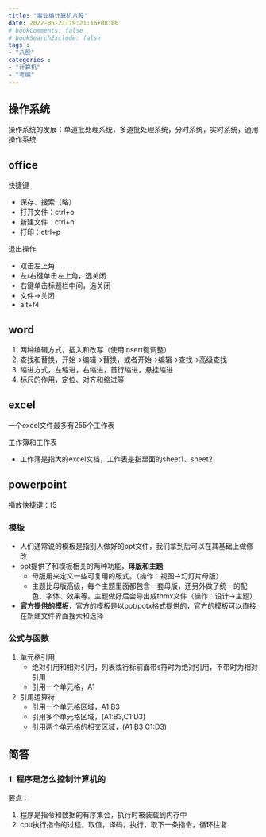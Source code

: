 ```yaml
---
title: "事业编计算机八股"
date: 2022-06-21T19:21:16+08:00
# bookComments: false
# bookSearchExclude: false
tags :
- "八股"
categories : 
- "计算机"
- "考编"
---
```


## 操作系统

操作系统的发展：单道批处理系统，多道批处理系统，分时系统，实时系统，通用操作系统

## office

快捷键

- 保存、搜索（略）
- 打开文件：ctrl+o
- 新建文件：ctrl+n
- 打印：ctrl+p

退出操作

- 双击左上角
- 左/右键单击左上角，选关闭
- 右键单击标题栏中间，选关闭
- 文件->关闭
- alt+f4

## word

1. 两种编辑方式，插入和改写（使用insert键调整）
2. 查找和替换，开始->编辑->替换，或者开始->编辑->查找->高级查找
3. 缩进方式，左缩进，右缩进，首行缩进，悬挂缩进
4. 标尺的作用，定位、对齐和缩进等

## excel

一个excel文件最多有255个工作表

工作簿和工作表

- 工作簿是指大的excel文档，工作表是指里面的sheet1、sheet2

## powerpoint

播放快捷键：f5

### 模板

- 人们通常说的模板是指别人做好的ppt文件，我们拿到后可以在其基础上做修改
- ppt提供了和模板相关的两种功能，**母版和主题**
    - 母版用来定义一些可复用的版式。（操作：视图->幻灯片母版）
    - 主题比母版高级，每个主题里面都包含一套母版，还另外做了统一的配色、字体、效果等。主题做好后会导出成thmx文件（操作：设计->主题）
- **官方提供的模板**，官方的模板是以pot/potx格式提供的，官方的模板可以直接在新建文件界面搜索和选择

### 公式与函数

1. 单元格引用
    - 绝对引用和相对引用，列表或行标前面带`$`符时为绝对引用，不带时为相对引用
    - 引用一个单元格，A1
2. 引用运算符
    - 引用一个单元格区域，A1:B3
    - 引用多个单元格区域，(A1:B3,C1:D3)
    - 引用两个单元格的相交区域，(A1:B3 C1:D3)

## 简答

### 1. 程序是怎么控制计算机的

要点：
1. 程序是指令和数据的有序集合，执行时被装载到内存中
2. cpu执行指令的过程，取值，译码，执行，取下一条指令，循环往复
